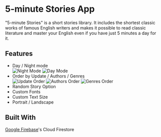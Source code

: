 # 5-minute Stories App
"5-minute Stories" is a short stories library. It includes the shortest classic works of famous English writers and makes it possible to read classic literature and master your English even if you have just 5 minutes a day for it.
## Features
- Day / Night mode  
![Night Mode](https://a.radikal.ru/a43/1910/b3/8492777d64c4.jpg) ![Day Mode](https://a.radikal.ru/a23/1910/12/884356ffdf3f.jpg)
- Order by Update / Authors / Genres  
![Update Order](https://d.radikal.ru/d24/1910/61/3c35ce51e9be.jpg) ![Authors Order](https://d.radikal.ru/d05/1910/df/7f2282614d64.jpg) ![Genres Order](https://d.radikal.ru/d18/1910/9b/78157a89a72d.jpg)
- Random Story Option
- Custom Fonts
- Custom Text Size
- Portrait / Landscape
## Built With
[Google Firebase](https://firebase.google.com)'s Cloud Firestore
